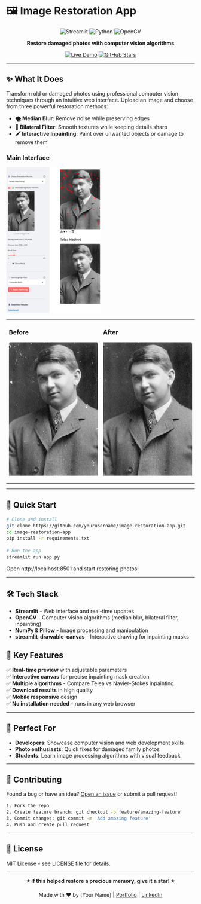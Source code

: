# 🖼️ Image Restoration App

<div align="center">

![Streamlit](https://img.shields.io/badge/Built%20with-Streamlit-red?style=for-the-badge&logo=streamlit)
![Python](https://img.shields.io/badge/Python-3.7+-blue?style=for-the-badge&logo=python)
![OpenCV](https://img.shields.io/badge/Computer%20Vision-OpenCV-green?style=for-the-badge&logo=opencv)

**Restore damaged photos with computer vision algorithms**

[![Live Demo](https://img.shields.io/badge/🚀_Try_Live_Demo-success?style=for-the-badge)](https://your-app-url.streamlit.app)
[![GitHub Stars](https://img.shields.io/github/stars/yourusername/image-restoration-app?style=for-the-badge)](https://github.com/yourusername/image-restoration-app/stargazers)

</div>

---

## ✨ What It Does

Transform old or damaged photos using professional computer vision techniques through an intuitive web interface. Upload an image and choose from three powerful restoration methods:

- **🌪️ Median Blur**: Remove noise while preserving edges
- **🎯 Bilateral Filter**: Smooth textures while keeping details sharp  
- **🖌️ Interactive Inpainting**: Paint over unwanted objects or damage to remove them


### Main Interface
<img src="assets/App_view.jpg" width="50%">

<table>
<tr>
<td width="50%">


### Before
![Old Image](assets/old_image.jpg)
</td>

<td width = "50%">

### After
![Processed Image](assets/processed_photo.jpg)

</td>
</tr>
</table>

---

## 🚀 Quick Start

```bash
# Clone and install
git clone https://github.com/yourusername/image-restoration-app.git
cd image-restoration-app
pip install -r requirements.txt

# Run the app
streamlit run app.py
```

Open http://localhost:8501 and start restoring photos!

---

## 🛠️ Tech Stack

- **Streamlit** - Web interface and real-time updates
- **OpenCV** - Computer vision algorithms (median blur, bilateral filter, inpainting)
- **NumPy & Pillow** - Image processing and manipulation
- **streamlit-drawable-canvas** - Interactive drawing for inpainting masks

## 🎯 Key Features

✅ **Real-time preview** with adjustable parameters  
✅ **Interactive canvas** for precise inpainting mask creation  
✅ **Multiple algorithms** - Compare Telea vs Navier-Stokes inpainting  
✅ **Download results** in high quality  
✅ **Mobile responsive** design  
✅ **No installation needed** - runs in any web browser  

---

## 📸 Perfect For

- **Developers**: Showcase computer vision and web development skills
- **Photo enthusiasts**: Quick fixes for damaged family photos
- **Students**: Learn image processing algorithms with visual feedback

---

## 🤝 Contributing

Found a bug or have an idea? [Open an issue](https://github.com/yourusername/image-restoration-app/issues) or submit a pull request!

```bash
1. Fork the repo
2. Create feature branch: git checkout -b feature/amazing-feature
3. Commit changes: git commit -m 'Add amazing feature'
4. Push and create pull request
```

---

## 📄 License

MIT License - see [LICENSE](LICENSE) file for details.

---

<div align="center">

**⭐ If this helped restore a precious memory, give it a star! ⭐**

Made with ❤️ by [Your Name] | [Portfolio](https://yourwebsite.com) | [LinkedIn](https://linkedin.com/in/yourprofile)

</div>
